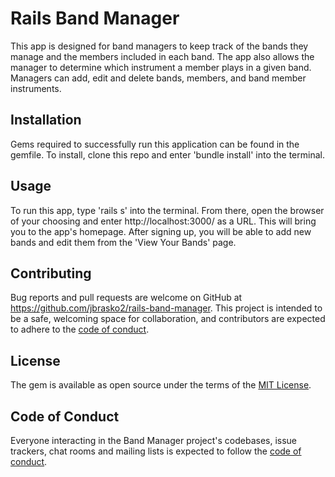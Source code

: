 # Rails Band Manager

This app is designed for band managers to keep track of the bands they manage and the members included in each band. The app also allows the manager to determine which instrument a member plays in a given band. Managers can add, edit and delete bands, members, and band member instruments.

## Installation

Gems required to successfully run this application can be found in the gemfile.
To install, clone this repo and enter 'bundle install' into the terminal.

## Usage

To run this app, type 'rails s' into the terminal. From there, open the browser of your choosing and enter http://localhost:3000/ as a URL. This will bring you to the app's homepage. After signing up, you will be able to add new bands and edit them from the 'View Your Bands' page.

## Contributing

Bug reports and pull requests are welcome on GitHub at https://github.com/jbrasko2/rails-band-manager. This project is intended to be a safe, welcoming space for collaboration, and contributors are expected to adhere to the [code of conduct](https://github.com/jbrasko2/rails-band-manager/blob/master/CODE_OF_CONDUCT.md).


## License

The gem is available as open source under the terms of the [MIT License](https://opensource.org/licenses/MIT).

## Code of Conduct

Everyone interacting in the Band Manager project's codebases, issue trackers, chat rooms and mailing lists is expected to follow the [code of conduct](https://github.com/jbrasko2/rails-band-manager/blob/master/CODE_OF_CONDUCT.md).